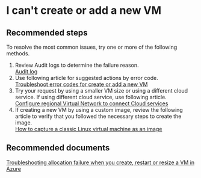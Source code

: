 <properties pageTitle="I can't create or add a new VM"
	description="I can't create or add a new VM" 
	service="Microsoft.ClassicCompute"
	resource="virtualMachines" 
	documentationCenter=""
	authors="aashu"
	resourceTags="linux, windows"
	selfHelpType="resource"
	supportTopic=""
	displayOrder="2" />

# I can't create or add a new VM

## **Recommended steps**
To resolve the most common issues, try one or more of the following methods.

1. Review Audit logs to determine the failure reason.<br>
  [Audit log](data-blade:Microsoft_Azure_Insights.AzureDiagnosticsBladeWithParameter)
2. Use following article for suggested actions by error code.<br>
   [Troubleshoot error codes for create or add a new VM ](https://azure.microsoft.com/documentation/articles/virtual-machines-windows-allocation-failure/#error-string-lookup)
3. Try your request by using a smaller VM size or using a different cloud service. If using different cloud service, use following article. <br>
   [Configure regional Virtual Network to connect Cloud services](https://azure.microsoft.com/blog/vnet-to-vnet-connecting-virtual-networks-in-azure-across-different-regions/)
4. If creating a new VM by using a custom image, review the following article to verify that you followed the necessary steps to create the image. <br>
   [How to capture a classic Linux virtual machine as an image](https://azure.microsoft.com/documentation/articles/virtual-machines-linux-capture-image/)

## **Recommended documents**
[Troubleshooting allocation failure when you create, restart or resize a VM in Azure](https://azure.microsoft.com/documentation/articles/virtual-machines-windows-allocation-failure/)



